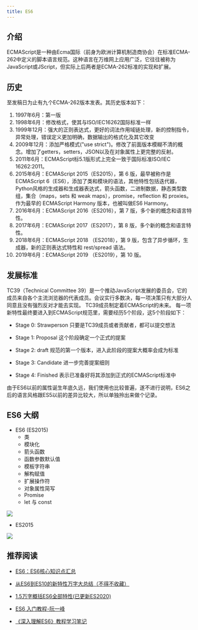 ```yaml
---
title: ES6
---
```


## 介绍

ECMAScript是一种由Ecma国际（前身为欧洲计算机制造商协会）在标准ECMA-262中定义的脚本语言规范。这种语言在万维网上应用广泛，它往往被称为JavaScript或JScript，但实际上后两者是ECMA-262标准的实现和扩展。

## 历史

至发稿日为止有九个ECMA-262版本发表。其历史版本如下：

1. 1997年6月：第一版
2. 1998年6月：修改格式，使其与ISO/IEC16262国际标准一样
3. 1999年12月：强大的正则表达式，更好的词法作用域链处理，新的控制指令，异常处理，错误定义更加明确，数据输出的格式化及其它改变
4. 2009年12月：添加严格模式("use strict")。修改了前面版本模糊不清的概念。增加了getters，setters，JSON以及在对象属性上更完整的反射。
5. 2011年6月：ECMAScript标5.1版形式上完全一致于国际标准ISO/IEC 16262:2011。
6. 2015年6月：ECMAScript 2015（ES2015），第 6 版，最早被称作是 ECMAScript 6（ES6），添加了类和模块的语法，其他特性包括迭代器，Python风格的生成器和生成器表达式，箭头函数，二进制数据，静态类型数组，集合（maps，sets 和 weak maps），promise，reflection 和 proxies。作为最早的 ECMAScript Harmony 版本，也被叫做ES6 Harmony。
7. 2016年6月：ECMAScript 2016（ES2016），第 7 版，多个新的概念和语言特性。
8. 2017年6月：ECMAScript 2017（ES2017），第 8 版，多个新的概念和语言特性。
9. 2018年6月：ECMAScript 2018 （ES2018），第 9 版，包含了异步循环，生成器，新的正则表达式特性和 rest/spread 语法。
10. 2019年6月：ECMAScript 2019 （ES2019），第 10 版。

## 发展标准

TC39（Technical Committee 39）是一个推动JavaScript发展的委员会，它的成员来自各个主流浏览器的代表成员。会议实行多数决，每一项决策只有大部分人同意且没有强烈反对才能去实现。
TC39成员制定着ECMAScript的未来。
每一项新特性最终要进入到ECMAScript规范里，需要经历5个阶段，这5个阶段如下：

- Stage 0: Strawperson
只要是TC39成员或者贡献者，都可以提交想法

- Stage 1: Proposal
这个阶段确定一个正式的提案

- Stage 2: draft
规范的第一个版本，进入此阶段的提案大概率会成为标准

- Stage 3: Candidate
进一步完善提案细则

- Stage 4: Finished
表示已准备好将其添加到正式的ECMAScript标准中

由于ES6以前的属性诞生年底久远，我们使用也比较普遍，遂不进行说明，ES6之后的语言风格跟ES5以前的差异比较大，所以单独拎出来做个记录。

## ES6 大纲

- ES6 (ES2015)
    - 类
    - 模块化
    - 箭头函数
    - 函数参数默认值
    - 模板字符串
    - 解构赋值
    - 扩展操作符
    - 对象属性简写
    - Promise
    - let 与 const

![](https://p3-juejin.byteimg.com/tos-cn-i-k3u1fbpfcp/f623a94c2f6f4cbeb46b1e8d66e75186~tplv-k3u1fbpfcp-zoom-in-crop-mark:1304:0:0:0.awebp)

- ES2015

![](https://p6-juejin.byteimg.com/tos-cn-i-k3u1fbpfcp/f33aa40c8da041b19a6608d4a335f6b4~tplv-k3u1fbpfcp-zoom-in-crop-mark:1304:0:0:0.awebp)

## 推荐阅读

- [ES6：ES6核心知识点汇总](https://juejin.cn/post/6844903907592765453#heading-33)

- [从ES6到ES10的新特性万字大总结（不得不收藏）](https://juejin.cn/post/6844904023787569159#heading-16)

- [1.5万字概括ES6全部特性(已更新ES2020)](https://juejin.cn/post/6844903959283367950#heading-62)

- [ES6 入门教程-阮一峰](https://es6.ruanyifeng.com/#docs/intro)

- [《深入理解ES6》教程学习笔记](https://github.com/hyy1115/ES6-learning)
